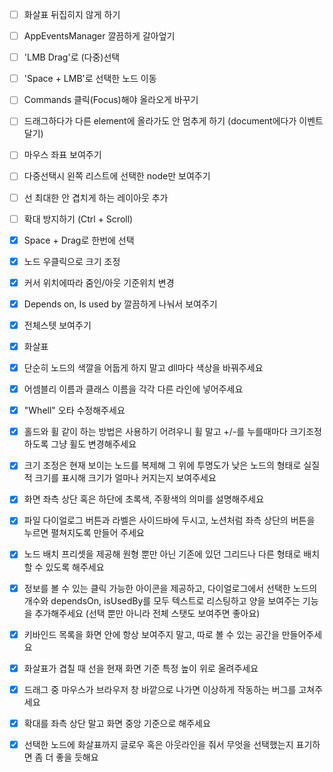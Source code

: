 - [ ] 화살표 뒤집히지 않게 하기
- [ ] AppEventsManager 깔끔하게 갈아엎기
- [ ] 'LMB Drag'로 (다중)선택
- [ ] 'Space + LMB'로 선택한 노드 이동
- [ ] Commands 클릭(Focus)해야 올라오게 바꾸기
- [ ] 드래그하다가 다른 element에 올라가도 안 멈추게 하기 (document에다가 이벤트 달기)
- [ ] 마우스 좌표 보여주기
- [ ] 다중선택시 왼쪽 리스트에 선택한 node만 보여주기
- [ ] 선 최대한 안 겹치게 하는 레이아웃 추가
- [ ] 확대 방지하기 (Ctrl + Scroll)

- [x] Space + Drag로 한번에 선택
- [x] 노드 우클릭으로 크기 조정
- [x] 커서 위치에따라 줌인/아웃 기준위치 변경
- [x] Depends on, Is used by 깔끔하게 나눠서 보여주기
- [x] 전체스텟 보여주기

- [x] 화살표
- [x] 단순히 노드의 색깔을 어둡게 하지 말고 dll마다 색상을 바꿔주세요
- [x] 어셈블리 이름과 클래스 이름을 각각 다른 라인에 넣어주세요
- [x] "Whell" 오타 수정해주세요
- [x] 홀드와 휠 같이 하는 방법은 사용하기 어려우니 휠 말고 +/-를 누를때마다 크기조정하도록 그냥 휠도 변경해주세요
- [x] 크기 조정은 현재 보이는 노드를 복제해 그 위에 투명도가 낮은 노드의 형태로 실질적 크기를 표시해 크기가 얼마나 커지는지 보여주세요
- [x] 화면 좌측 상단 혹은 하단에 초록색, 주황색의 의미를 설명해주세요 
- [x] 파일 다이얼로그 버튼과 라벨은 사이드바에 두시고, 노션처럼 좌측 상단의 버튼을 누르면 펼쳐지도록 만들어 주세요
- [x] 노드 배치 프리셋을 제공해 원형 뿐만 아닌 기존에 있던 그리드나 다른 형태로 배치할 수 있도록 해주세요
- [x] 정보를 볼 수 있는 클릭 가능한 아이콘을 제공하고, 다이얼로그에서 선택한 노드의 개수와 dependsOn, isUsedBy를 모두 텍스트로 리스팅하고 양을 보여주는 기능을 추가해주세요 (선택 뿐만 아니라 전체 스탯도 보여주면 좋아요)
- [x] 키바인드 목록을 화면 안에 항상 보여주지 말고, 따로 볼 수 있는 공간을 만들어주세요 
- [x] 화살표가 겹칠 때 선을 현재 화면 기준 특정 높이 위로 올려주세요
- [x] 드래그 중 마우스가 브라우저 창 바깥으로 나가면 이상하게 작동하는 버그를 고쳐주세요
- [x] 확대를 좌측 상단 말고 화면 중앙 기준으로 해주세요
- [x] 선택한 노드에 화살표까지 글로우 혹은 아웃라인을 줘서 무엇을 선택했는지 표기하면 좀 더 좋을 듯해요